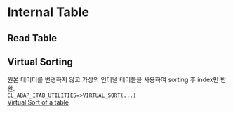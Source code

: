 # Internal Table
## Read Table
## Virtual Sorting
원본 데이터를 변경하지 않고 가상의 인터널 테이블을 사용하여 sorting 후 index만 반환.
<br>
`CL_ABAP_ITAB_UTILITIES=>VIRTUAL_SORT(...)`
<br>
[Virtual Sort of a table](./Virtual_Sort_of_a_table.md)
